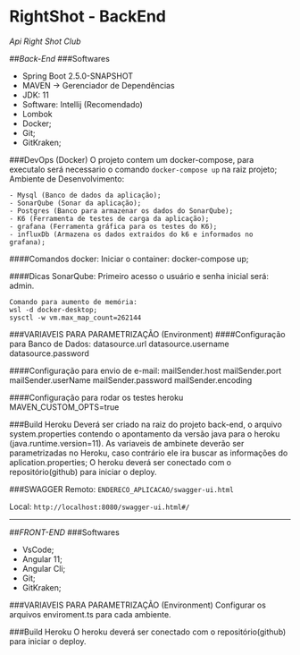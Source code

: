 # RightShot - BackEnd
_Api Right Shot Club_

##_Back-End_
###Softwares
- Spring Boot 2.5.0-SNAPSHOT
- MAVEN -> Gerenciador de Dependências
- JDK: 11
- Software: Intellij (Recomendado)
- Lombok
- Docker;
- Git;
- GitKraken;

###DevOps (Docker)
O projeto contem um docker-compose, para executalo será necessario o comando ```docker-compose up``` na raiz projeto;
Ambiente de Desenvolvimento:
 
    - Mysql (Banco de dados da aplicação);
    - SonarQube (Sonar da aplicação);
    - Postgres (Banco para armazenar os dados do SonarQube);
    - K6 (Ferramenta de testes de carga da aplicação);
    - grafana (Ferramenta gráfica para os testes do K6);    
    - influxDb (Armazena os dados extraidos do k6 e informados no grafana);

####Comandos docker:
    Iniciar o container: docker-compose up;

####Dicas SonarQube:
    Primeiro acesso o usuário e senha inicial será: admin.

    Comando para aumento de memória:
    wsl -d docker-desktop;
    sysctl -w vm.max_map_count=262144

###VARIAVEIS PARA PARAMETRIZAÇÃO (Environment)
####Configuração para Banco de Dados:
    datasource.url
    datasource.username
    datasource.password

####Configuração para envio de e-mail:
    mailSender.host
    mailSender.port
    mailSender.userName
    mailSender.password
    mailSender.encoding

####Configuração para rodar os testes heroku
    MAVEN_CUSTOM_OPTS=true

###Build Heroku
Deverá ser criado na raiz do projeto back-end, o arquivo system.properties contendo o apontamento da versão java para o heroku (java.runtime.version=11).
As variaveis de ambinete deverão ser parametrizadas no Heroku, caso contrário ele ira buscar as informações do aplication.properties;
O heroku deverá ser conectado com o repositório(github) para iniciar o deploy.

###SWAGGER
Remoto: ```ENDERECO_APLICACAO/swagger-ui.html```

Local: ```http://localhost:8080/swagger-ui.html#/```
____________________________________________________________________
##_FRONT-END_
###Softwares
 - VsCode;
 - Angular 11;
 - Angular Cli;
 - Git;
 - GitKraken;

###VARIAVEIS PARA PARAMETRIZAÇÃO (Environment)
Configurar os arquivos enviroment.ts para cada ambiente.

###Build Heroku
O heroku deverá ser conectado com o repositório(github) para iniciar o deploy.
